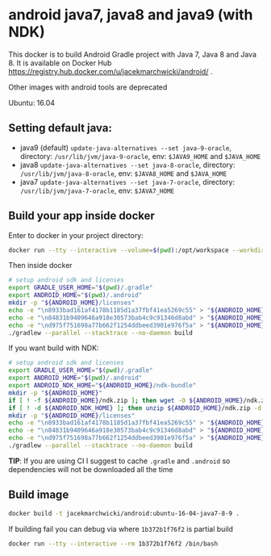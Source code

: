 # android java7, java8 and java9 (with NDK)

This docker is to build Android Gradle project with Java 7, Java 8 and Java 8.
It is available on Docker Hub https://registry.hub.docker.com/u/jacekmarchwicki/android/ .

Other images with android tools are deprecated

Ubuntu: 16.04

## Setting default java:
* java9 (default) `update-java-alternatives --set java-9-oracle`, directory: `/usr/lib/jvm/java-9-oracle`, env: `$JAVA9_HOME` and `$JAVA_HOME`
* java8 `update-java-alternatives --set java-8-oracle`, directory: `/usr/lib/jvm/java-8-oracle`, env: `$JAVA8_HOME` and `$JAVA_HOME`
* java7 `update-java-alternatives --set java-7-oracle`, directory: `/usr/lib/jvm/java-7-oracle`, env: `$JAVA7_HOME`

## Build your app inside docker

Enter to docker in your project directory:

```bash
docker run --tty --interactive --volume=$(pwd):/opt/workspace --workdir=/opt/workspace --rm jacekmarchwicki/android:ubuntu-16-04-java7-8-9 /bin/sh
```

Then inside docker

```bash
# setup android sdk and licenses
export GRADLE_USER_HOME="$(pwd)/.gradle"
export ANDROID_HOME="$(pwd)/.android"
mkdir -p "${ANDROID_HOME}/licenses"
echo -e "\n8933bad161af4178b1185d1a37fbf41ea5269c55" > "${ANDROID_HOME}/licenses/android-sdk-license"
echo -e "\n84831b9409646a918e30573bab4c9c91346d8abd" > "${ANDROID_HOME}/licenses/android-sdk-preview-license"
echo -e "\nd975f751698a77b662f1254ddbeed3901e976f5a" > "${ANDROID_HOME}/licenses/intel-android-extra-license"
./gradlew --parallel --stacktrace --no-daemon build 
```

If you want build with NDK:

```bash
# setup android sdk and licenses
export GRADLE_USER_HOME="$(pwd)/.gradle"
export ANDROID_HOME="$(pwd)/.android"
export ANDROID_NDK_HOME="${ANDROID_HOME}/ndk-bundle"
mkdir -p "${ANDROID_HOME}"
if [ ! -f ${ANDROID_HOME}/ndk.zip ]; then wget -O ${ANDROID_HOME}/ndk.zip --quiet https://dl.google.com/android/repository/android-ndk-r13b-linux-x86_64.zip; fi
if [ ! -d ${ANDROID_NDK_HOME} ]; then unzip ${ANDROID_HOME}/ndk.zip -d /tmp/ > /dev/null; mv /tmp/* ${ANDROID_NDK_HOME}; ls ${ANDROID_NDK_HOME}/; fi
mkdir -p "${ANDROID_HOME}/licenses"
echo -e "\n8933bad161af4178b1185d1a37fbf41ea5269c55" > "${ANDROID_HOME}/licenses/android-sdk-license"
echo -e "\n84831b9409646a918e30573bab4c9c91346d8abd" > "${ANDROID_HOME}/licenses/android-sdk-preview-license"
echo -e "\nd975f751698a77b662f1254ddbeed3901e976f5a" > "${ANDROID_HOME}/licenses/intel-android-extra-license"
./gradlew --parallel --stacktrace --no-daemon build 
```

**TIP**: If you are using CI I suggest to cache `.gradle` and `.android` so dependencies will not be downloaded all the time

## Build image

```bash
docker build -t jacekmarchwicki/android:ubuntu-16-04-java7-8-9 .
```

If building fail you can debug via where `1b372b1f76f2` is partial build

```bash
docker run --tty --interactive --rm 1b372b1f76f2 /bin/bash
```


